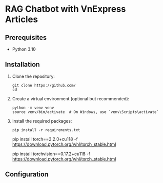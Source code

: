 # RAG Chatbot with VnExpress Articles

## Prerequisites

- Python 3.10

## Installation

1. Clone the repository:
   ```
   git clone https://github.com/
   cd 
   ```

2. Create a virtual environment (optional but recommended):
   ```
   python -m venv venv
   source venv/bin/activate  # On Windows, use `venv\Scripts\activate`
   ```

3. Install the required packages:
   ```
   pip install -r requirements.txt
   ```
   pip install torch==2.2.0+cu118 -f https://download.pytorch.org/whl/torch_stable.html

   pip install torchvision==0.17.2+cu118 -f https://download.pytorch.org/whl/torch_stable.html
## Configuration

